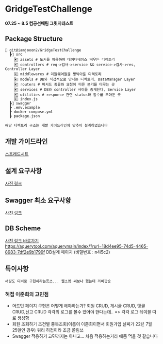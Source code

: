 # GridgeTestChallenge  
#### 07.25 ~ 8.5 컴공선배팀 그릿지테스트


## Package Structure
```
📂 git@iamjooon2/GridgeTestChallenge
  ┣📂 src
    ┣📂 assets # 도커를 이용하여 데이터베이스 띄우는 디렉토리
    ┣📂 controllers # req->검사->service && service->검사->res, Controller Layer
    ┣📂 middlewares # 미들웨어들을 짱박아둔 디렉토리
    ┣📂 models # DB와 직접적으로 만나는 디렉토리, DataManager Layer
    ┣📂 routers # 메서드 종류와 요청에 따른 분기를 다루는 곳
    ┣📂 services # DB와 controller 사이를 중개한다, Service Layer
    ┣📂 utilities # response 관련 status와 함수를 모아둔 곳
    ┣📜 index.js 
  ┣📂 swagger
  ┣ .env.example 
  ┣ docker-compose.yml
  ┣ package.json

해당 디렉토리 구조는 개발 가이드라인에 맞추어 설계하였습니다
```

## 개발 가이드라인

<a href=https://docs.google.com/spreadsheets/d/1kT9L-gJ9OjGQW34qrG5pVGpXoVafVRx-hFxxDgwXydc/>스프레드시트</a>


## 설계 요구사항 

<a href=https://xd.adobe.com/view/5554835b-8966-41c8-888d-b648719e6485-0007/>사진 링크</a>


## Swagger 최소 요구사항 

<a href=https://drive.google.com/file/d/1C4FgBwsbpUhJ1RyDxxMfFKYLO6zeC6UN/view/>사진 링크</a>


## DB Scheme

<a href=https://drive.google.com/file/d/1m9-lQGWDdEt3wz-udrPF9fyOt-K1cMzb/>사진 링크 바로가기</a> <br>
https://aquerytool.com/aquerymain/index/?rurl=18d4ee95-74d5-4465-8983-7df2e9b1799f
DB설계 페이지 (비밀번호 : n4i5c2)

## 특이사항
```
채팅도 디비로 구현하라는듯쓰... 웹소켓 써보나 했는데 까비깝숑
```

### 허접 이준희의 고민점
- 어드민 페이지 구현은 어떻게 해야하는가?
  회원 CRUD, 게시글 CRUD, 댓글 CRUD,신고 CRUD 각각의 로그를 볼수 있어야 한다는데..
=> 각각 로그 테이블 따로 생성함
- 회원 조회하기
  조건별 중복조회(이름이 이준희이면서 회원가입 날짜가 22년 7월 25일인 경우) 쿼리 허접이라 조금 쫄림쓰
- Swagger 적용하기
  고민까지는 아니고... 처음 적용하는거라 애좀 먹을 것 같습니다